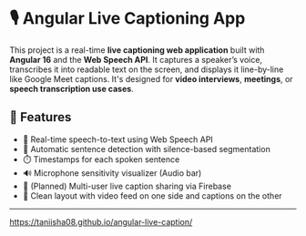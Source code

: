 # 🎙️ Angular Live Captioning App

This project is a real-time **live captioning web application** built with **Angular 16** and the **Web Speech API**. It captures a speaker’s voice, transcribes it into readable text on the screen, and displays it line-by-line like Google Meet captions. It's designed for **video interviews**, **meetings**, or **speech transcription use cases**.

## 🚀 Features

- 🎤 Real-time speech-to-text using Web Speech API
- 🧠 Automatic sentence detection with silence-based segmentation
- ⏱️ Timestamps for each spoken sentence
- 🔊 Microphone sensitivity visualizer (Audio bar)
- 👥 (Planned) Multi-user live caption sharing via Firebase
- 🎥 Clean layout with video feed on one side and captions on the other

---
https://taniisha08.github.io/angular-live-caption/